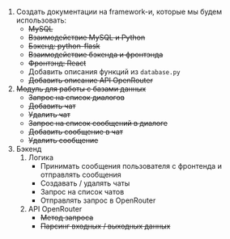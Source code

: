 1. Создать документации на framework-и, которые мы будем использовать:
   - ~~MySQL~~
   - ~~Взаимодействие MySQL и Python~~
   - ~~Бэкенд: python-flask~~
   - ~~Взаимодействие бэкенда и фронтэнда~~
   - ~~Фронтэнд: React~~
   - Добавить описания функций из `database.py`
   - ~~Добавить описание API OpenRouter~~
2. ~~Модуль для работы с базами данных~~
   - ~~Запрос на список диалогов~~
   - ~~Добавить чат~~
   - ~~Удалить чат~~
   - ~~Запрос на список сообщений в диалоге~~
   - ~~Добавить сообщение в чат~~
   - ~~Удалить сообщение~~
3. Бэкенд
   1. Логика
      - Принимать сообщения пользователя с фронтенда и отправлять сообщения
      - Создавать / удалять чаты
      - Запрос на список чатов
      - Отправлять запрос в OpenRouter
   2. API OpenRouter
      - ~~Метод запроса~~
      - ~~Парсинг входных / выходных данных~~
